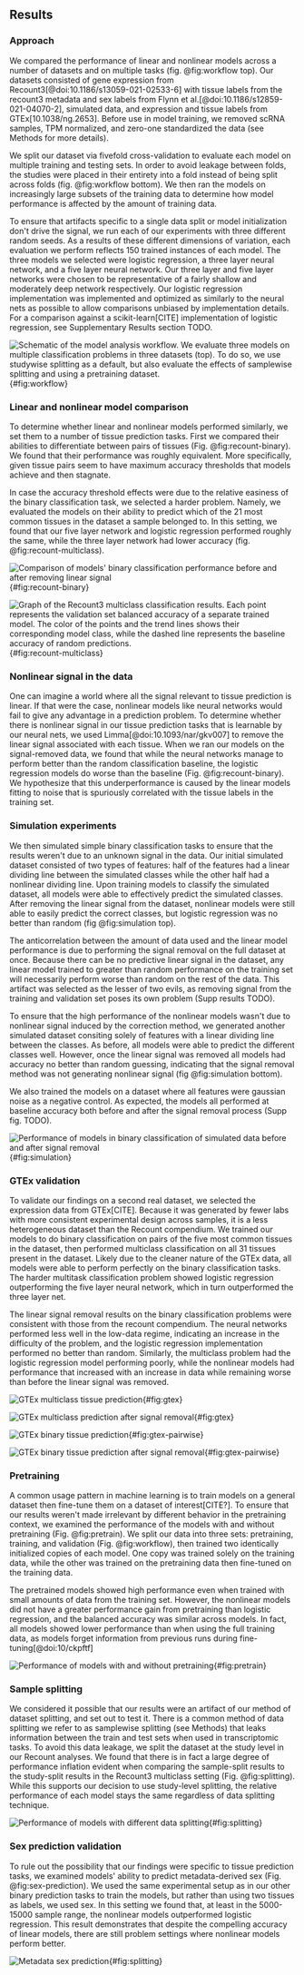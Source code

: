 ## Results 

### Approach 
We compared the performance of linear and nonlinear models across a number of datasets and on multiple tasks (fig. @fig:workflow top).
Our datasets consisted of gene expression from Recount3[@doi:10.1186/s13059-021-02533-6] with tissue labels from the recount3 metadata and sex labels from Flynn et al.[@doi:10.1186/s12859-021-04070-2], simulated data, and expression and tissue labels from GTEx[10.1038/ng.2653].
Before use in model training, we removed scRNA samples, TPM normalized, and zero-one standardized the data (see Methods for more details).

We split our dataset via fivefold cross-validation to evaluate each model on multiple training and testing sets.
In order to avoid leakage between folds, the studies were placed in their entirety into a fold instead of being split across folds (fig. @fig:workflow bottom).
We then ran the models on increasingly large subsets of the training data to determine how model performance is affected by the amount of training data.

To ensure that artifacts specific to a single data split or model initialization don't drive the signal, we run each of our experiments with three different random seeds.
As a results of these different dimensions of variation, each evaluation we perform reflects 150 trained instances of each model.
The three models we selected were logistic regression, a three layer neural network, and a five layer neural network.
Our three layer and five layer networks were chosen to be representative of a fairly shallow and moderately deep network respectively.
Our logistic regression implementation was implemented and optimized as similarly to the neural nets as possible to allow comparisons unbiased by implementation details.
For a comparison against a scikit-learn[CITE] implementation of logistic regression, see Supplementary Results section TODO.

![
Schematic of the model analysis workflow. We evaluate three models on multiple classification problems in three datasets (top). To do so, we use studywise splitting as a default, but also evaluate the effects of samplewise splitting and using a pretraining dataset.
](./images/workflow.svg "Workflow diagram"){#fig:workflow}


### Linear and nonlinear model comparison
To determine whether linear and nonlinear models performed similarly, we set them to a number of tissue prediction tasks.
First we compared their abilities to differentiate between pairs of tissues (Fig. @fig:recount-binary).
We found that their performance was roughly equivalent.
More specifically, given tissue pairs seem to have maximum accuracy thresholds that models achieve and then stagnate.

In case the accuracy threshold effects were due to the relative easiness of the binary classification task, we selected a harder problem.
Namely, we evaluated the models on their ability to predict which of the 21 most common tissues in the dataset a sample belonged to.
In this setting, we found that our five layer network and logistic regression performed roughly the same, while the three layer network had lower accuracy (fig. @fig:recount-multiclass).

![
Comparison of models' binary classification performance before and after removing linear signal
](./images/recount_binary.svg "Recount binary classification before and after signal removal"){#fig:recount-binary}

![
Graph of the Recount3 multiclass classification results. Each point represents the validation set balanced accuracy of a separate trained model. The color of the points and the trend lines shows their corresponding model class, while the dashed line represents the baseline accuracy of random predictions.
](./images/recount_multiclass.svg "Recount multiclass classification"){#fig:recount-multiclass}

### Nonlinear signal in the data
One can imagine a world where all the signal relevant to tissue prediction is linear.
If that were the case, nonlinear models like neural networks would fail to give any advantage in a prediction problem.
To determine whether there is nonlinear signal in our tissue prediction tasks that is learnable by our neural nets, we used Limma[@doi:10.1093/nar/gkv007] to remove the linear signal associated with each tissue.
When we ran our models on the signal-removed data, we found that while the neural networks manage to perform better than the random classification baseline, the logistic regression models do worse than the baseline (Fig. @fig:recount-binary).
We hypothesize that this underperformance is caused by the linear models fitting to noise that is spuriously correlated with the tissue labels in the training set.

### Simulation experiments
We then simulated simple binary classification tasks to ensure that the results weren't due to an unknown signal in the data.
Our initial simulated dataset consisted of two types of features: half of the features had a linear dividing line between the simulated classes while the other half had a nonlinear dividing line.
Upon training models to classify the simulated dataset, all models were able to effectively predict the simulated classes.
After removing the linear signal from the dataset, nonlinear models were still able to easily predict the correct classes, but logistic regression was no better than random (fig @fig:simulation top).

The anticorrelation between the amount of data used and the linear model performance is due to performing the signal removal on the full dataset at once.
Because there can be no predictive linear signal in the dataset, any linear model trained to greater than random performance on the training set will necessarily perform worse than random on the rest of the data.
This artifact was selected as the lesser of two evils, as removing signal from the training and validation set poses its own problem (Supp results TODO).

To ensure that the high performance of the nonlinear models wasn't due to nonlinear signal induced by the correction method, we generated another simulated dataset consiting solely of features with a linear dividing line between the classes.
As before, all models were able to predict the different classes well.
However, once the linear signal was removed all models had accuracy no better than random guessing, indicating that the signal removal method was not generating nonlinear signal (fig @fig:simulation bottom).

We also trained the models on a dataset where all features were gaussian noise as a negative control.
As expected, the models all performed at baseline accuracy both before and after the signal removal process (Supp fig. TODO).

![
Performance of models in binary classification of simulated data before and after signal removal
](./images/sim_data.svg ){#fig:simulation}

### GTEx validation
To validate our findings on a second real dataset, we selected the expression data from GTEx[CITE].
Because it was generated by fewer labs with more consistent experimental design across samples, it is a less heterogeneous dataset than the Recount compendium.
We trained our models to do binary classification on pairs of the five most common tissues in the dataset, then performed multiclass classification on all 31 tissues present in the dataset.
Likely due to the cleaner nature of the GTEx data, all models were able to perform perfectly on the binary classification tasks.
The harder multitask classification problem showed logistic regression outperforming the five layer neural network, which in turn outperformed the three layer net.

The linear signal removal results on the binary classification problems were consistent with those from the recount compendium.
The neural networks performed less well in the low-data regime, indicating an increase in the difficulty of the problem, and the logistic regression implementation performed no better than random.
Similarly, the multiclass problem had the logistic regression model performing poorly, while the nonlinear models had performance that increased with an increase in data while remaining worse than before the linear signal was removed.

[comment]: <> (TODO add text references to figures when finalized)

![
GTEx multiclass tissue prediction
](./images/gtex_multiclass.svg ){#fig:gtex}

![
GTEx multiclass prediction after signal removal
](./images/gtex_multiclass_signal_removed.svg ){#fig:gtex}


![
GTEx binary tissue prediction
](./images/gtex_pairwise.svg ){#fig:gtex-pairwise}

![
GTEx binary tissue prediction after signal removal
](./images/gtex_pairwise_signal_removed.svg ){#fig:gtex-pairwise}

### Pretraining 
A common usage pattern in machine learning is to train models on a general dataset then fine-tune them on a dataset of interest[CITE?].
To ensure that our results weren't made irrelevant by different behavior in the pretraining context, we examined the performance of the models with and without pretraining (Fig. @fig:pretrain).
We split our data into three sets: pretraining, training, and validation (Fig. @fig:workflow), then trained two identically initialized copies of each model.
One copy was trained solely on the training data, while the other was trained on the pretraining data then fine-tuned on the training data.

The pretrained models showed high performance even when trained with small amounts of data from the training set.
However, the nonlinear models did not have a greater performance gain from pretraining than logistic regression, and the balanced accuracy was similar across models.
In fact, all models showed lower performance than when using the full training data, as models forget information from previous runs during fine-tuning[@doi:10/ckpftf]

![
Performance of models with and without pretraining
](./images/recount_pretraining.svg ){#fig:pretrain}

### Sample splitting
We considered it possible that our results were an artifact of our method of dataset splitting, and set out to test it.
There is a common method of data splitting we refer to as samplewise splitting (see Methods) that leaks information between the train and test sets when used in transcriptomic tasks.
To avoid this data leakage, we split the dataset at the study level in our Recount analyses.
We found that there is in fact a large degree of performance inflation evident when comparing the sample-split results to the study-split results in the Recount3 multiclass setting (Fig. @fig:splitting).
While this supports our decision to use study-level splitting, the relative performance of each model stays the same regardless of data splitting technique.

![
Performance of models with different data splitting
](./images/recount_multiclass_sample_split.svg ){#fig:splitting}


### Sex prediction validation
To rule out the possibility that our findings were specific to tissue prediction tasks, we examined models' ability to predict metadata-derived sex (Fig. @fig:sex-prediction).
We used the same experimental setup as in our other binary prediction tasks to train the models, but rather than using two tissues as labels, we used sex.
In this setting we found that, at least in the 5000-15000 sample range, the nonlinear models outperformed logistic regression.
This result demonstrates that despite the compelling accuracy of linear models, there are still problem settings where nonlinear models perform better.

![
Metadata sex prediction
](./images/sex_prediction_studywise.svg ){#fig:splitting}
